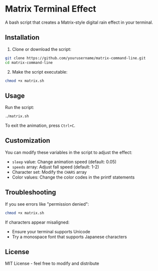 # Matrix Terminal Effect

A bash script that creates a Matrix-style digital rain effect in your terminal.

## Installation

1. Clone or download the script:

```bash
git clone https://github.com/yourusername/matrix-command-line.git
cd matrix-command-line
```

2. Make the script executable:

```bash
chmod +x matrix.sh
```

## Usage

Run the script:

```bash
./matrix.sh
```

To exit the animation, press `Ctrl+C`.

## Customization

You can modify these variables in the script to adjust the effect:

- `sleep` value: Change animation speed (default: 0.05)
- `speeds` array: Adjust fall speed (default: 1-2)
- Character set: Modify the `CHARS` array
- Color values: Change the color codes in the printf statements

## Troubleshooting

If you see errors like "permission denied":

```bash
chmod +x matrix.sh
```

If characters appear misaligned:

- Ensure your terminal supports Unicode
- Try a monospace font that supports Japanese characters

## License

MIT License - feel free to modify and distribute
